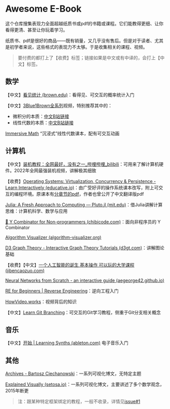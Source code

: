 # Awesome E-Book

这个仓库搜集表现力全面超越纸质书或pdf的书籍或课程。它们能教得更细、让你看得更清、甚至让你玩着学习。

纸质书、pdf是很好的商品——既有销量，又几乎没有售后。但是对于读者、尤其是初学者来说，这些格式的表现力不太够。于是收集相关的课程、视频。

> 要付费的都打上了【收费】标签；链接如果是中文或有中译的，会打上【中文】标签。

## 数学

【中文】[看见统计 (brown.edu)](https://seeing-theory.brown.edu/cn.html)：看得见、可交互的概率统计入门

【中文】[3Blue1Brown全系列](https://www.3blue1brown.com/)视频，特别推荐其中的：

- 微积分的本质：[中文B站链接](https://www.bilibili.com/video/BV1qW411N7FU)
- 线性代数的本质：[中文B站链接](https://www.bilibili.com/video/BV1ys411472E)

[Immersive Math](http://immersivemath.com/ila/index.html) “沉浸式”线性代数课本，配有可交互动画

## 计算机

【中文】[装机教程：全网最好，没有之一_哔哩哔哩_bilibili](https://www.bilibili.com/video/BV1BG4y137mG/?spm_id_from=..top_right_bar_window_default_collection.content.click)：可用来了解计算机硬件。2022年全网最强装机视频，讲解极其细致

【收费】[Operating Systems: Virtualization, Concurrency & Persistence - Learn Interactively (educative.io)](https://www.educative.io/courses/operating-systems-virtualization-concurrency-persistence)：由广受好评的操作系统课本改写，附上可交互的编程环境。原课本有[分章节的pdf](http://ostep.org/)，作者也曾公开了中文翻译版pdf

[Julia: A Fresh Approach to Computing — Pluto.jl (mit.edu)](https://computationalthinking.mit.edu/Fall22/)：借Julia讲解计算思维：计算机科学、数学与应用

[🙂 Y Combinator for Non-programmers (chibicode.com)](https://ycombinator.chibicode.com/)：面向非程序员的 Y Combinator

[Algorithm Visualizer (algorithm-visualizer.org)](https://algorithm-visualizer.org/)

[D3 Graph Theory - Interactive Graph Theory Tutorials (d3gt.com)](https://d3gt.com/index.html)：讲解图论基础

【收费】【中文】[一个人工智能的诞生 基本操作 可以玩的大学课程 (jibencaozuo.com)](https://jibencaozuo.com/zh-Hans/videoSeries/1/episode/0)

[Neural Networks from Scratch - an interactive guide (aegeorge42.github.io)](https://aegeorge42.github.io/)

[RE for Beginners | Reverse Engineering](https://www.begin.re/)：逆向工程入门

[HowVideo.works](https://howvideo.works/)：视频背后的知识

【中文】[Learn Git Branching](https://learngitbranching.js.org/)：可交互的Git学习教程，侧重于Git分支相关概念

## 音乐

【中文】[开始 | Learning Synths (ableton.com)](https://learningsynths.ableton.com/zh-Hans/get-started) 电子音乐入门

## 其他

[Archives - Bartosz Ciechanowski](https://ciechanow.ski/archives/)：一系列可视化博文，无特定主题

[Explained Visually (setosa.io)](https://setosa.io/ev/)：一系列可视化博文，主要讲述了多个数学观念，2015年断更

> 注：跟某种特定框架绑定的教程，一般不收录，详情见[issue#1](https://github.com/gantrol/AwesomeEBook/issues)
